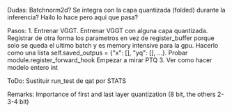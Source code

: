 Dudas:
Batchnorm2d? Se integra con la capa quantizada (folded) durante la inferencia? Hailo lo hace pero aqui que pasa?

Pasos:
1.
Entrenar VGGT. Entrenar VGGT con alguna capa quantizada.
Registrar de otra forma los parametros en vez de register_buffer porque solo se queda el ultimo batch y es memory intensive para la gpu. Hacerlo como una lista self.saved_outpus = {"x": [], "yq": [], ...}. Probar module.register_forward_hook
Empezar a mirar PTQ
3.
Ver como hacer modelo entero int

ToDo:
Sustituir run_test de qat por STATS

Remarks:
Importance of first and last layer quantization (8 bit, the others 2-3-4 bit)